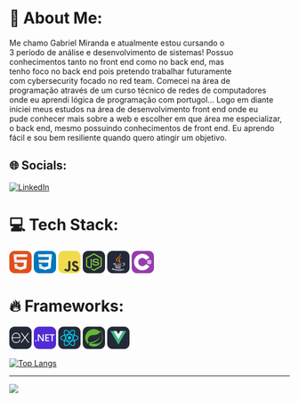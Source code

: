 # 💫 About Me:
Me chamo Gabriel Miranda e atualmente estou cursando o<br>3 período de análise e desenvolvimento de sistemas! Possuo<br>conhecimentos tanto no front end como no back end, mas<br>tenho foco no back end pois pretendo trabalhar futuramente<br>com cybersecurity focado no red team. Comecei na área de<br>programação através de um curso técnico de redes de computadores<br>onde eu aprendi lógica de programação com portugol... Logo em diante<br>iniciei meus estudos na área de desenvolvimento front end onde eu<br>pude conhecer mais sobre a web e escolher em que área me especializar,<br>o back end, mesmo possuindo conhecimentos de front end. Eu aprendo<br>fácil e sou bem resiliente quando quero atingir um objetivo.


## 🌐 Socials:
[![LinkedIn](https://img.shields.io/badge/LinkedIn-%230077B5.svg?logo=linkedin&logoColor=white)](https://linkedin.com/in/https://www.linkedin.com/in/gabriel-miranda-1b9961203/) 

# 💻 Tech Stack:
  <img width="40" display="block" height="40" src="https://github.com/tandpfun/skill-icons/blob/main/icons/HTML.svg">  <img width="40" height="40" src="https://github.com/tandpfun/skill-icons/blob/main/icons/CSS.svg">  <img width="40" height="40" src="https://github.com/tandpfun/skill-icons/blob/main/icons/JavaScript.svg">  <img width="40" height="40" src="https://github.com/tandpfun/skill-icons/blob/main/icons/NodeJS-Dark.svg">  <img width="40" height="40" src="https://github.com/tandpfun/skill-icons/blob/main/icons/Java-Dark.svg">  <img width="40" height="40" src="https://github.com/tandpfun/skill-icons/blob/main/icons/CS.svg">  
  
# 🔥 Frameworks:
 <img width="40" display="block" height="40" src="https://github.com/tandpfun/skill-icons/blob/main/icons/ExpressJS-Dark.svg">  <img width="40" height="40" src="https://github.com/tandpfun/skill-icons/blob/main/icons/DotNet.svg">  <img width="40" height="40" src="https://github.com/tandpfun/skill-icons/blob/main/icons/React-Dark.svg"> <img width="40" height="40" src="https://github.com/tandpfun/skill-icons/blob/main/icons/Spring-Dark.svg">  <img width="40" height="40" src="https://github.com/tandpfun/skill-icons/blob/main/icons/VueJS-Dark.svg">  
 
 
 [![Top Langs](https://github-readme-stats.vercel.app/api/top-langs/?username=gabrielmirandaxl&theme=dark)](https://github.com/anuraghazra/github-readme-stats)


---
[![](https://visitcount.itsvg.in/api?id=Gabrielmirandaxl&icon=0&color=0)](https://visitcount.itsvg.in)

<!-- Proudly created with GPRM ( https://gprm.itsvg.in ) -->
